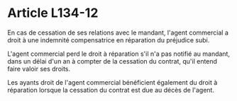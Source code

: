 # Article L134-12

En cas de cessation de ses relations avec le mandant, l'agent commercial a droit à une indemnité compensatrice en réparation du préjudice subi.

L'agent commercial perd le droit à réparation s'il n'a pas notifié au mandant, dans un délai d'un an à compter de la cessation du contrat, qu'il entend faire valoir ses droits.

Les ayants droit de l'agent commercial bénéficient également du droit à réparation lorsque la cessation du contrat est due au décès de l'agent.

